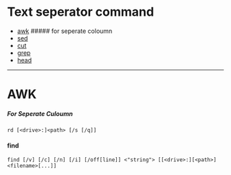
# Text seperator command 

   * [awk](####rd)
            ##### for seperate coloumn 
   * [sed](####find)
   * [cut](####XCOPY) 
   * [ grep ](####robocopy) 
   * [ head ](####rd&rmdir)
   

--------------------------------------------------
# AWK
##### For Seperate Culoumn 
```
rd [<drive>:]<path> [/s [/q]]
```

#### find
```
find [/v] [/c] [/n] [/i] [/off[line]] <"string"> [[<drive>:][<path>]<filename>[...]]
```














